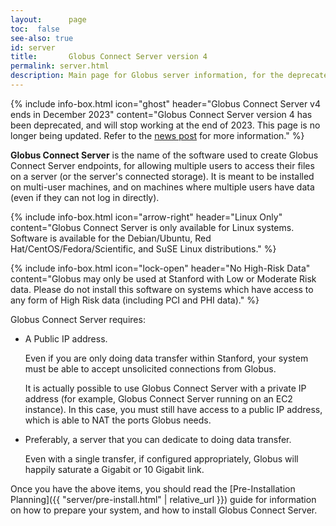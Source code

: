 ```yaml
---
layout:      page
toc:  false
see-also: true
id: server
title:       Globus Connect Server version 4
permalink: server.html
description: Main page for Globus server information, for the deprecated version 4.
---
```




{% include info-box.html
   icon="ghost"
   header="Globus Connect Server v4 ends in December 2023"
   content="Globus Connect Server version 4 has been deprecated, and will stop working at the end of 2023.  This page is no longer being updated.  Refer to the <a href='/2023/07/07/gcsv4-deprecation.html' title='Globus Connect
   Server version 4 Ends in December 2023'>news post</a> for more information."
%}

<b>Globus Connect Server</b> is the name of the software used to create Globus
Connect Server endpoints, for allowing multiple users to access their files on
a server (or the server's connected storage).  It is meant to be installed on
multi-user machines, and on machines where multiple users have data (even if
they can not log in directly).

{% include info-box.html
   icon="arrow-right"
   header="Linux Only"
   content="Globus Connect Server is only available for Linux systems.  Software is available for the Debian/Ubuntu, Red Hat/CentOS/Fedora/Scientific, and SuSE Linux distributions."
%}

{% include info-box.html
   icon="lock-open"
   header="No High-Risk Data"
   content="Globus may only be used at Stanford with Low or Moderate Risk data.
   Please do not install this software on systems which have access to any form
   of High Risk data (including PCI and PHI data)."
%}

Globus Connect Server requires:

* A Public IP address.

  Even if you are only doing data transfer within Stanford, your system must be
  able to accept unsolicited connections from Globus.

  It is actually possible to use Globus Connect Server with a private IP
  address (for example, Globus Connect Server running on an EC2 instance).
  In this case, you must still have access to a public IP address, which is
  able to NAT the ports Globus needs.

* Preferably, a server that you can dedicate to doing data transfer.

  Even with a single transfer, if configured appropriately, Globus will happily
  saturate a Gigabit or 10 Gigabit link.

Once you have the above items, you should read the [Pre-Installation Planning]({{ "server/pre-install.html" | relative_url }}) guide for information
on how to prepare your system, and how to install Globus Connect Server.




